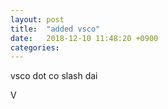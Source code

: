 ```yaml
---
layout: post
title:  "added vsco"
date:   2018-12-10 11:48:20 +0900
categories: 
---
```


vsco dot co slash dai

<a style="display: inline-block; border: 0; text-decoration: none;" href="http://vsco.co/dai?utm_source=user_grid&utm_medium=user_website&utm_campaign=link_to_grid"><img style="width: 16px; height: 16px; margin: 0px;" src="http://assets.vsco.co/assets/images/assets/Logo_white_16.png" alt="VSCO Logo" /></a>

[dai-gh]:   https://github.com/dai
[twitter]: https://twitter.com/daisuke
